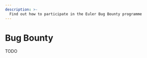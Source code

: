 ```yaml
---
description: >-
  Find out how to participate in the Euler Bug Bounty programme
---
```


# Bug Bounty

TODO